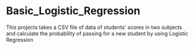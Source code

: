 # Basic_Logistic_Regression
This projects takes a CSV file of data of students' scores in two subjects and calculate the probability of passing for a new student by using Logistic Regression

